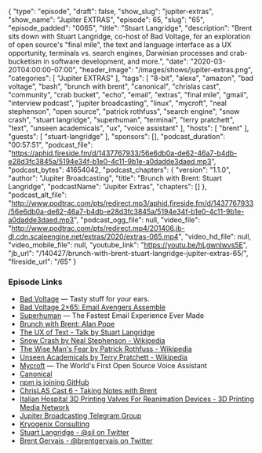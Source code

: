 {
  "type": "episode",
  "draft": false,
  "show_slug": "jupiter-extras",
  "show_name": "Jupiter EXTRAS",
  "episode": 65,
  "slug": "65",
  "episode_padded": "0065",
  "title": "Stuart Langridge",
  "description": "Brent sits down with Stuart Langridge, co-host of Bad Voltage, for an exploration of open source's \"final mile\", the text and language interface as a UX opportunity, terminals vs. search engines, Darwinian processes and crab-bucketism in software development, and more.",
  "date": "2020-03-20T04:00:00-07:00",
  "header_image": "/images/shows/jupiter-extras.png",
  "categories": [
    "Jupiter EXTRAS"
  ],
  "tags": [
    "8-bit",
    "alexa",
    "amazon",
    "bad voltage",
    "bash",
    "brunch with brent",
    "canonical",
    "chrislas cast",
    "community",
    "crab bucket",
    "echo",
    "email",
    "extras",
    "final mile",
    "gmail",
    "interview podcast",
    "jupiter broadcasting",
    "linux",
    "mycroft",
    "neal stephenson",
    "open source",
    "patrick rothfuss",
    "search engine",
    "snow crash",
    "stuart langridge",
    "superhuman",
    "terminal",
    "terry pratchett",
    "text",
    "unseen academicals",
    "ux",
    "voice assistant"
  ],
  "hosts": [
    "brent"
  ],
  "guests": [
    "stuart-langridge"
  ],
  "sponsors": [],
  "podcast_duration": "00:57:51",
  "podcast_file": "https://aphid.fireside.fm/d/1437767933/56e6db0a-de62-46a7-b4db-e28d3fc3845a/5194e34f-b1e0-4c11-9b1e-a0dadde3daed.mp3",
  "podcast_bytes": 41654042,
  "podcast_chapters": {
    "version": "1.1.0",
    "author": "Jupiter Broadcasting",
    "title": "Brunch with Brent: Stuart Langridge",
    "podcastName": "Jupiter Extras",
    "chapters": []
  },
  "podcast_alt_file": "http://www.podtrac.com/pts/redirect.mp3/aphid.fireside.fm/d/1437767933/56e6db0a-de62-46a7-b4db-e28d3fc3845a/5194e34f-b1e0-4c11-9b1e-a0dadde3daed.mp3",
  "podcast_ogg_file": null,
  "video_file": "http://www.podtrac.com/pts/redirect.mp4/201406.jb-dl.cdn.scaleengine.net/extras/2020/extras-065.mp4",
  "video_hd_file": null,
  "video_mobile_file": null,
  "youtube_link": "https://youtu.be/hLgwnlwvs5E",
  "jb_url": "/140427/brunch-with-brent-stuart-langridge-jupiter-extras-65/",
  "fireside_url": "/65"
}


### Episode Links

  * [Bad Voltage](https://www.badvoltage.org/ "Bad Voltage") — Tasty stuff for your ears.
  * [Bad Voltage 2×65: Email Avengers Assemble](https://www.badvoltage.org/2020/02/20/2x65/ "Bad Voltage 2×65: Email Avengers Assemble")
  * [Superhuman](https://superhuman.com/ "Superhuman") — The Fastest Email Experience Ever Made
  * [Brunch with Brent: Alan Pope](https://extras.show/38 "Brunch with Brent: Alan Pope")
  * [The UX of Text - Talk by Stuart Langridge](https://kryogenix.org/code/the-ux-of-text-fusion/ "The UX of Text - Talk by Stuart Langridge")
  * [Snow Crash by Neal Stephenson - Wikipedia](https://en.wikipedia.org/wiki/Snow_Crash "Snow Crash by Neal Stephenson - Wikipedia")
  * [The Wise Man's Fear by Patrick Rothfuss - Wikipedia](https://en.wikipedia.org/wiki/The_Wise_Man%27s_Fear "The Wise Man's Fear by Patrick Rothfuss - Wikipedia")
  * [Unseen Academicals by Terry Pratchett - Wikipedia](https://en.wikipedia.org/wiki/Unseen_Academicals "Unseen Academicals by Terry Pratchett - Wikipedia")
  * [Mycroft](https://mycroft.ai/ "Mycroft") — The World's First Open Source Voice Assistant
  * [Canonical](https://canonical.com/ "Canonical")
  * [npm is joining GitHub](https://github.blog/2020-03-16-npm-is-joining-github/ "npm is joining GitHub")
  * [ChrisLAS Cast 6 - Taking Notes with Brent](https://chrislas.com/cast/6 "ChrisLAS Cast 6 - Taking Notes with Brent")
  * [Italian Hospital 3D Printing Valves For Reanimation Devices - 3D Printing Media Network](https://www.3dprintingmedia.network/covid-19-3d-printed-valve-for-reanimation-device/ "Italian Hospital 3D Printing Valves For Reanimation Devices - 3D Printing Media Network")
  * [Jupiter Broadcasting Telegram Group](https://jupiterbroadcasting.com/telegram "Jupiter Broadcasting Telegram Group")
  * [Kryogenix Consulting](https://kryogenix.org/ "Kryogenix Consulting")
  * [Stuart Langridge - @sil on Twitter](https://twitter.com/sil "Stuart Langridge - @sil on Twitter")
  * [Brent Gervais - @brentgervais on Twitter](https://twitter.com/brentgervais "Brent Gervais - @brentgervais on Twitter")



